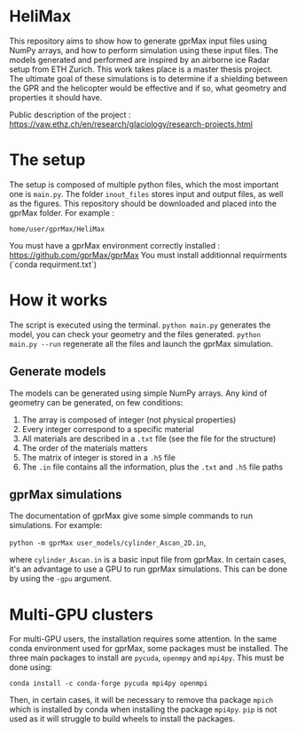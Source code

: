 # HeliMax
This repository aims to show how to generate gprMax input files using NumPy arrays, and how to perform simulation using these input files. The models generated and performed are inspired by an airborne ice Radar setup from ETH Zurich. This work takes place is a master thesis project. The ultimate goal of these simulations is to determine if a shielding between the GPR and the helicopter would be effective and if so, what geometry and properties it should have. 
 
Public description of the project : https://vaw.ethz.ch/en/research/glaciology/research-projects.html
 
# The setup
The setup is composed of multiple python files, which the most important one is `main.py`. The folder `inout_files` stores  input and output files, as well as the figures. This repository should be downloaded and placed into the gprMax folder. For example :
 
`home/user/gprMax/HeliMax`
 
 You must have a gprMax environment correctly installed : https://github.com/gprMax/gprMax
 You must install additionnal requirments (´conda requirment.txt´)
 
# How it works
The script is executed using the terminal. `python main.py` generates the model, you can check your geometry and the files generated. `python main.py --run` regenerate all the files and launch the gprMax simulation.

## Generate models
The models can be generated using simple NumPy arrays. Any kind of geometry can be generated, on few conditions:
1. The array is composed of integer (not physical properties)
2. Every integer correspond to a specific material
3. All materials are described in a `.txt` file (see the file for the structure)
4. The order of the materials matters
5. The matrix of integer is stored in a `.h5` file
6. The `.in` file contains all the information, plus the `.txt` and `.h5` file paths

## gprMax simulations
The documentation of gprMax give some simple commands to run simulations. For example:
 
`python -m gprMax user_models/cylinder_Ascan_2D.in`, 
 
where `cylinder_Ascan.in` is a basic input file from gprMax. In certain cases, it's an advantage to use a GPU to run gprMax simulations. This can be done by using the `-gpu` argument.

# Multi-GPU clusters
For multi-GPU users, the installation requires some attention. In the same conda environment used for gprMax, some packages must be installed. The three main packages to install are `pycuda`, `openmpy` and `mpi4py`. This must be done using:

`conda install -c conda-forge pycuda mpi4py openmpi`

Then, in certain cases, it will be necessary to remove tha package `mpich` which is installed by conda when installing the package `mpi4py`. `pip` is not used as it will struggle to build wheels to install the packages. 
